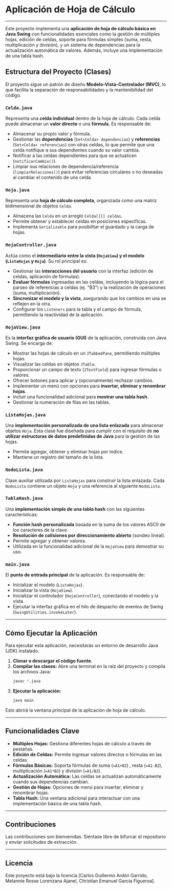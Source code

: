 # Aplicación de Hoja de Cálculo

---

Este proyecto implementa una **aplicación de hoja de cálculo básica en Java Swing** con funcionalidades esenciales como la gestión de múltiples hojas, edición de celdas, soporte para fórmulas simples (suma, resta, multiplicación y división), y un sistema de dependencias para la actualización automática de valores. Además, incluye una implementación de una tabla hash.

## Estructura del Proyecto (Clases)

El proyecto sigue un patrón de diseño **Modelo-Vista-Controlador (MVC)**, lo que facilita la separación de responsabilidades y la mantenibilidad del código.

### `Celda.java`

Representa una **celda individual** dentro de la hoja de cálculo. Cada celda puede almacenar un **valor directo** o una **fórmula**. Es responsable de:

* Almacenar su propio valor y fórmula.
* Gestionar las **dependencias** (`Set<Celda> dependencias`) y **referencias** (`Set<Celda> referencias`) con otras celdas, lo que permite que una celda notifique a sus dependientes cuando su valor cambia.
* Notificar a las celdas dependientes para que se actualicen (`notificarCambio()`).
* Limpiar sus relaciones de dependencia/referencia (`limpiarRelaciones()`) para evitar referencias circulares o no deseadas al cambiar el contenido de una celda.

### `Hoja.java`

Representa una **hoja de cálculo completa**, organizada como una matriz bidimensional de objetos `Celda`.

* Almacena las `Celda` en un arreglo `Celda[][] celdas`.
* Permite obtener y establecer celdas en posiciones específicas.
* Implementa `Serializable` para posibilitar el guardado y la carga de hojas.

### `HojaController.java`

Actúa como el **intermediario entre la vista (`HojaView`) y el modelo (`ListaHojas` y `Hoja`)**. Su rol principal es:

* Gestionar las **interacciones del usuario** con la interfaz (edición de celdas, aplicación de fórmulas).
* **Evaluar fórmulas** ingresadas en las celdas, incluyendo la lógica para el parseo de referencias a celdas (ej. "B3") y la realización de operaciones (suma, multiplicación).
* **Sincronizar el modelo y la vista**, asegurando que los cambios en una se reflejen en la otra.
* Configurar los `Listeners` para la tabla y el campo de fórmula, permitiendo la reactividad de la aplicación.

### `HojaView.java`

Es la **interfaz gráfica de usuario (GUI)** de la aplicación, construida con Java Swing. Se encarga de:

* Mostrar las hojas de cálculo en un `JTabbedPane`, permitiendo múltiples hojas.
* Visualizar las celdas en objetos `JTable`.
* Proporcionar un campo de texto (`JTextField`) para ingresar fórmulas o valores.
* Ofrecer botones para aplicar y (opcionalmente) rechazar cambios.
* Implementar un menú con opciones para **insertar, eliminar y renombrar hojas**.
* Incluir una funcionalidad adicional para **mostrar una tabla hash**.
* Gestionar la numeración de filas en las tablas.

### `ListaHojas.java`

Una **implementación personalizada de una lista enlazada** para almacenar objetos `Hoja`. Esta clase fue diseñada para cumplir con el requisito de **no utilizar estructuras de datos predefinidas de Java** para la gestión de las hojas.

* Permite agregar, obtener y eliminar hojas por índice.
* Mantiene un registro del tamaño de la lista.

### `NodoLista.java`

Clase auxiliar utilizada por `ListaHojas` para construir la lista enlazada. Cada `NodoLista` contiene un objeto `Hoja` y una referencia al siguiente `NodoLista`.

### `TablaHash.java`

Una **implementación simple de una tabla hash** con las siguientes características:

* **Función hash personalizada** basada en la suma de los valores ASCII de los caracteres de la clave.
* **Resolución de colisiones por direccionamiento abierto** (sondeo lineal).
* Permite agregar y obtener valores.
* Utilizada en la funcionalidad adicional de la `HojaView` para demostrar su uso.

### `main.java`

El **punto de entrada principal** de la aplicación. Es responsable de:

* Inicializar el modelo (`ListaHojas`).
* Inicializar la vista (`HojaView`).
* Inicializar el controlador (`HojaController`), conectando el modelo y la vista.
* Ejecutar la interfaz gráfica en el hilo de despacho de eventos de Swing (`SwingUtilities.invokeLater`).

---

## Cómo Ejecutar la Aplicación

Para ejecutar esta aplicación, necesitarás un entorno de desarrollo Java (JDK) instalado.

1.  **Clonar o descargar el código fuente.**
2.  **Compilar las clases:** Abre una terminal en la raíz del proyecto y compila los archivos Java:
    ```bash
    javac *.java
    ```
3.  **Ejecutar la aplicación:**
    ```bash
    java main
    ```

Esto abrirá la ventana principal de la aplicación de hoja de cálculo.

---

## Funcionalidades Clave

* **Múltiples Hojas:** Gestiona diferentes hojas de cálculo a través de pestañas.
* **Edición de Celdas:** Permite ingresar valores directos o fórmulas en las celdas.
* **Fórmulas Básicas:** Soporta fórmulas de suma (`=A1+B2`) , resta (`=A1-B2`), multiplicación (`=A1*B2`) y división (`=A1/B2`).
* **Actualización Automática:** Las celdas se actualizan automáticamente cuando sus dependencias cambian.
* **Gestión de Hojas:** Opciones de menú para insertar, eliminar y renombrar hojas.
* **Tabla Hash:** Una ventana adicional para interactuar con una implementación básica de una tabla hash.

---

## Contribuciones

Las contribuciones son bienvenidas. Siéntase libre de bifurcar el repositorio y enviar solicitudes de extracción.

---

## Licencia

Este proyecto está bajo la licencia [Carlos Guillermo Ardón Garrido, Melannie Rosse Lorenzana Ajanel, Christian Emanuel Garcia Figueroa].
